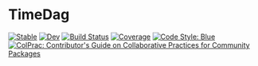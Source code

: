 # TimeDag

[![Stable](https://img.shields.io/badge/docs-stable-blue.svg)](https://invenia.github.io/TimeDag.jl/stable)
[![Dev](https://img.shields.io/badge/docs-dev-blue.svg)](https://invenia.github.io/TimeDag.jl/dev)
[![Build Status](https://github.com/invenia/TimeDag.jl/workflows/CI/badge.svg)](https://github.com/invenia/TimeDag.jl/actions)
[![Coverage](https://codecov.io/gh/invenia/TimeDag.jl/branch/master/graph/badge.svg)](https://codecov.io/gh/invenia/TimeDag.jl)
[![Code Style: Blue](https://img.shields.io/badge/code%20style-blue-4495d1.svg)](https://github.com/invenia/BlueStyle)
[![ColPrac: Contributor's Guide on Collaborative Practices for Community Packages](https://img.shields.io/badge/ColPrac-Contributor's%20Guide-blueviolet)](https://github.com/SciML/ColPrac)
